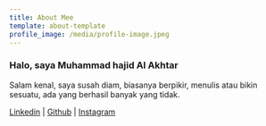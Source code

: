 ```yaml
---
title: About Mee
template: about-template
profile_image: /media/profile-image.jpeg
---
```


### Halo, saya Muhammad hajid Al Akhtar

Salam kenal, saya susah diam, biasanya berpikir, menulis atau bikin sesuatu, ada yang berhasil banyak yang tidak.  

[Linkedin](https://www.linkedin.com/in/hajidalakhtar/) | [Github](https://github.com/hajidalakhtar) | [Instagram](https://www.instagram.com/hajid_alakhtar/)


